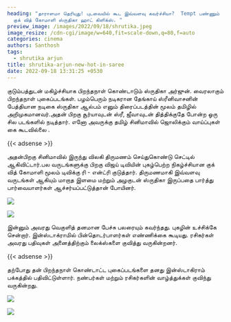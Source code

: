 ```yaml
---
heading: "தாராளமா தெரியுது! புடவையில் கூட இவ்வளவு கவர்ச்சியா?  Tempt பண்ணும்
  குக் வித் கோமாளி ஸ்ருதிகா ஹாட் கிளிக்ஸ். "
preview_image: /images/2022/09/18/shrutika.jpeg
image_resize: /cdn-cgi/image/w=640,fit=scale-down,q=80,f=auto
categories: cinema
authors: Santhosh
tags:
  - shrutika arjun
title: shrutika-arjun-new-hot-in-saree
date: 2022-09-18 13:31:25 +0530
---
```

குடும்பத்துடன் மகிழ்ச்சியாக பிறந்தநாள் கொண்டாடும் ஸ்ருதிகா அர்ஜுன். வைரலாகும் பிறந்தநாள் புகைப்படங்கள்.
பழம்பெரும் நடிகரான தேங்காய் ஸ்ரீனிவாசனின் பேத்தியான நடிகை ஸ்ருதிகா ஆல்பம் எனும் திரைப்படத்தின் மூலம் தமிழில் அறிமுகமானவர்.அதன் பிறகு சூர்யாவுடன் ஸ்ரீ, ஜீவாவுடன் தித்திக்குதே போன்ற ஓரு  சில படங்களில் நடித்தார். எனோ அவருக்கு தமிழ் சினிமாவில் ஜொலிக்கும் வாய்ப்புகள் கை கூடவில்லை . 

{{< adsense >}}

அதன்பிறகு சினிமாவில் இருந்து விலகி திருமணம் செய்துகொண்டு செட்டில் ஆகிவிட்டார்.பல வருடங்களுக்கு பிறகு விஜய் டிவியின் புகழ்பெற்ற நிகழ்ச்சியான  குக் வித் கோமாளி மூலம் டிவிக்கு ரி - என்ட்ரி குடுத்தார். திருமணமாகி இவ்வளவு வருடங்கள் ஆகியும் மாறாத இளமை மற்றும் அழகுடன் ஸ்ருதிகா இருப்பதை பார்த்து  பார்வையாளர்கள் ஆச்சர்யப்பட்டுத்தான் போயினர்.

![](/images/2022/09/18/shrutika-arjun-new-hot-in-saree.jpeg)

![](/images/2022/09/18/shrutika-arjun-new-hot-in-saree6.jpeg)

 இன்னும் அவரது வெகுளித் தனமான பேச்சு பலரையும் கவர்ந்தது. புகழின் உச்சிக்கே சென்றார். 
இன்ஸ்டாக்ராமில்  பின்தொடர்பாளர்கள் எண்ணிக்கை கூடியது. ரசிகர்கள் அவரது பதிவுகள் அனைத்திற்கும் லைக்ஸ்களை குவித்து வருகின்றனர். 

{{< adsense >}}

தற்போது தன் பிறந்தநாள் கொண்டாட்ட புகைப்படங்களை தனது இன்ஸ்டாகிராம் பக்கத்தில் பதிவிட்டுள்ளார். நண்பர்கள் மற்றும் ரசிகர்களின் வாழ்த்துக்கள் குவிந்து வருகின்றது.

![](/images/2022/09/18/shrutika-arjun-new-hot-in-saree22.jpeg)

![](/images/2022/09/18/shrutika-arjun-new-hot-in-saree44.jpeg)